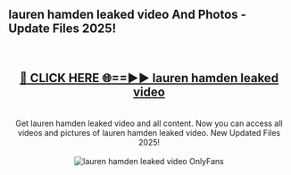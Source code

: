<h2>lauren hamden leaked video And Photos - Update Files 2025!</h2>
<br>
<div align="center">
<h2><a href="https://linkcuts.com/hfmhzwbr" rel="nofollow">🔴 CLICK HERE 🌐==►► lauren hamden leaked video</a></h2>
<br>
Get lauren hamden leaked video and all content. Now you can access all videos and pictures of lauren hamden leaked video. New Updated Files 2025!
<br>
<br>
<a href="https://linkcuts.com/hfmhzwbr" rel="nofollow" data-target="animated-image.originalLink"><img src="https://i.ibb.co.com/WyWwxjT/player-gif2.gif" alt="lauren hamden leaked video OnlyFans" style="max-width: 100%; display: inline-block;" data-target="animated-image.originalImage"></a>
</div>
<br>